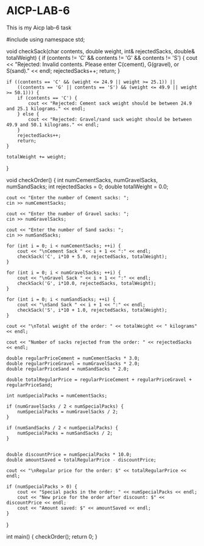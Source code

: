 # AICP-LAB-6
This is my Aicp lab-6 task 

#include <iostream>
using namespace std;

void checkSack(char contents, double weight, int& rejectedSacks, double& totalWeight) {
    if (contents != 'C' && contents != 'G' && contents != 'S') {
        cout << "Rejected: Invalid contents. Please enter C(cement), G(gravel), or S(sand)." << endl;
        rejectedSacks++;
        return;
    }

    if ((contents == 'C' && (weight <= 24.9 || weight >= 25.1)) ||
        ((contents == 'G' || contents == 'S') && (weight <= 49.9 || weight >= 50.1))) {
        if (contents == 'C') {
            cout << "Rejected: Cement sack weight should be between 24.9 and 25.1 kilograms." << endl;
        } else {
            cout << "Rejected: Gravel/sand sack weight should be between 49.9 and 50.1 kilograms." << endl;
        }
        rejectedSacks++;
        return;
    }

    totalWeight += weight;
}

void checkOrder() {
    int numCementSacks, numGravelSacks, numSandSacks;
    int rejectedSacks = 0;
    double totalWeight = 0.0;

    cout << "Enter the number of Cement sacks: ";
    cin >> numCementSacks;

    cout << "Enter the number of Gravel sacks: ";
    cin >> numGravelSacks;

    cout << "Enter the number of Sand sacks: ";
    cin >> numSandSacks;

    for (int i = 0; i < numCementSacks; ++i) {
        cout << "\nCement Sack " << i + 1 << ":" << endl;
        checkSack('C', i*10 + 5.0, rejectedSacks, totalWeight);
    }

    for (int i = 0; i < numGravelSacks; ++i) {
        cout << "\nGravel Sack " << i + 1 << ":" << endl;
        checkSack('G', i*10.0, rejectedSacks, totalWeight);
    }

    for (int i = 0; i < numSandSacks; ++i) {
        cout << "\nSand Sack " << i + 1 << ":" << endl;
        checkSack('S', i*10 + 1.0, rejectedSacks, totalWeight);
    }

    cout << "\nTotal weight of the order: " << totalWeight << " kilograms" << endl;

    cout << "Number of sacks rejected from the order: " << rejectedSacks << endl;

    double regularPriceCement = numCementSacks * 3.0;
    double regularPriceGravel = numGravelSacks * 2.0;
    double regularPriceSand = numSandSacks * 2.0;

    double totalRegularPrice = regularPriceCement + regularPriceGravel + regularPriceSand;

    int numSpecialPacks = numCementSacks;

	if (numGravelSacks / 2 < numSpecialPacks) {
    	numSpecialPacks = numGravelSacks / 2;
	}

	if (numSandSacks / 2 < numSpecialPacks) {
    	numSpecialPacks = numSandSacks / 2;
	}


    double discountPrice = numSpecialPacks * 10.0;
    double amountSaved = totalRegularPrice - discountPrice;

    cout << "\nRegular price for the order: $" << totalRegularPrice << endl;

    if (numSpecialPacks > 0) {
        cout << "Special packs in the order: " << numSpecialPacks << endl;
        cout << "New price for the order after discount: $" << discountPrice << endl;
        cout << "Amount saved: $" << amountSaved << endl;
    }
}

int main() {
    checkOrder();
    return 0;
}



